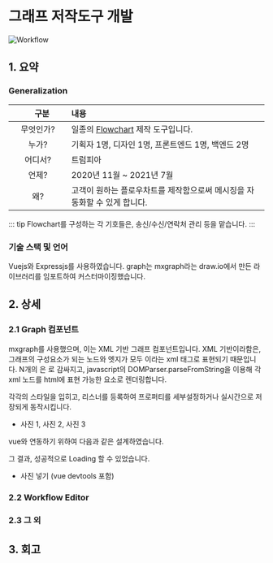 # 그래프 저작도구 개발

![Workflow](/Animation2.gif)

## 1. 요약

### Generalization

| 　구분　　　　 | 내용                                                            |
|:-------:|:--------------------------------------------------------------|
|  무엇인가?  | 일종의 [Flowchart](/learning/flowchart.html) 제작 도구입니다. | 
|   누가?   | 기획자 1명, 디자인 1명, 프론트엔드 1명, 백엔드 2명                              | 
|  어디서?   | 트럼피아                                                          | 
|   언제?   | 2020년 11월 ~ 2021년 7월                                          | 
|   왜?    | 고객이 원하는 플로우차트를 제작함으로써 메시징을 자동화할 수 있게 합니다.                     | 

::: tip
Flowchart를 구성하는 각 기호들은, 송신/수신/연락처 관리 등을 맡습니다.
:::

### 기술 스택 및 언어

Vuejs와 Expressjs를 사용하였습니다.
graph는 mxgraph라는 draw.io에서 만든 라이브러리를
임포트하여 커스터마이징했습니다.

## 2. 상세

### 2.1 Graph 컴포넌트

mxgraph를 사용했으며, 이는 XML 기반 그래프 컴포넌트입니다.
XML 기반이라함은, 그래프의 구성요소가 되는 노드와 엣지가 모두 <cell>이라는 xml 태그로 표현되기 때문입니다.
N개의 <cell>은 <model>로 감싸지고, javascript의 DOMParser.parseFromString을 이용해 각 xml 노드를 html에 표현 가능한 요소로 렌더링합니다.

각각의 스타일을 입히고, 리스너를 등록하여 프로퍼티를 세부설정하거나 실시간으로 저장되게 동작시킵니다.

- 사진 1, 사진 2, 사진 3

vue와 연동하기 위하여 다음과 같은 설계하였습니다.

<design/>

그 결과, 성공적으로 Loading 할 수 있었습니다.

- 사진 넣기 (vue devtools 포함)

### 2.2 Workflow Editor


### 2.3 그 외

## 3. 회고
